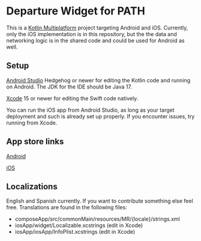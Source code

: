 # Departure Widget for PATH

This is a [Kotlin Multiplatform](https://www.jetbrains.com/help/kotlin-multiplatform-dev/get-started.html) project targeting Android and iOS. Currently, only the iOS implementation is in this repository, but the the data and networking logic is in the shared code and could be used for Android as well.

## Setup

[Android Studio](https://developer.android.com/studio) Hedgehog or newer for editing the Kotlin code and running on Android. The JDK for the IDE should be Java 17.

[Xcode](https://developer.apple.com/xcode/) 15 or newer for editing the Swift code natively.

You can run the iOS app from Android Studio, as long as your target deployment and such is already set up properly. If you encounter issues, try running from Xcode.

## App store links

[Android](https://play.google.com/store/apps/details?id=com.sixbynine.transit.path)

[iOS](https://apps.apple.com/id/app/departures-widget-for-path/id6470330823?platform=iphone)

## Localizations

English and Spanish currently. If you want to contribute something else feel free. Translations are found in the following files:

- composeApp/src/commonMain/resources/MR/{locale}/strings.xml
- iosApp/widget/Localizable.xcstrings (edit in Xcode)
- iosApp/iosApp/InfoPlist.xcstrings (edit in Xcode)
